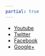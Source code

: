 ```yaml
---
partial: true
---
```

<ul class="social-networks-list pure-g">
    <li class="social-network pure-u-1 pure-u-lg-1-2">
        <a href="https://www.youtube.com/channel/UClwycl_AWPTCRSh7YmaAnWg" class="social-network-icon icon-youtube">Youtube</a>
    </li>
    <li class="social-network pure-u-1 pure-u-lg-1-2">
        <a href="https://twitter.com/Revermont_Bike" class="social-network-icon icon-twitter">Twitter</a>
    </li>
    <li class="social-network pure-u-1 pure-u-lg-1-2">
        <a href="https://www.facebook.com/pages/VTT-dans-le-Revermont/1508396026076321" class="social-network-icon icon-facebook">Facebook</a>
    </li>
    <li class="social-network pure-u-1 pure-u-lg-1-2">
        <a href="https://plus.google.com/107813370030366851762" rel="publisher" class="social-network-icon icon-gplus">Google+</a>
    </li>
</ul>
